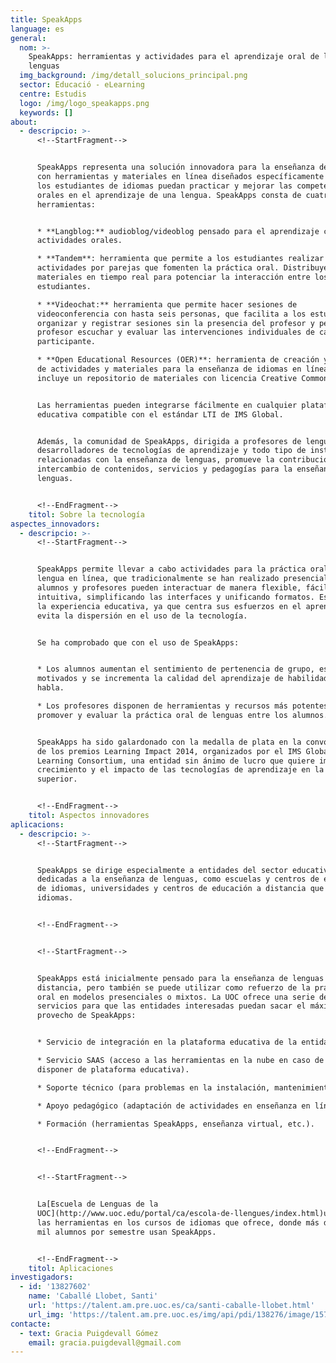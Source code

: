 ```yaml
---
title: SpeakApps
language: es
general:
  nom: >-
    SpeakApps: herramientas y actividades para el aprendizaje oral de las
    lenguas
  img_background: /img/detall_solucions_principal.png
  sector: Educació - eLearning
  centre: Estudis
  logo: /img/logo_speakapps.png
  keywords: []
about:
  - descripcio: >-
      <!--StartFragment-->


      SpeakApps representa una solución innovadora para la enseñanza de idiomas
      con herramientas y materiales en línea diseñados específicamente para que
      los estudiantes de idiomas puedan practicar y mejorar las competencias
      orales en el aprendizaje de una lengua. SpeakApps consta de cuatro
      herramientas:


      * **Langblog:** audioblog/videoblog pensado para el aprendizaje con
      actividades orales.

      * **Tandem**: herramienta que permite a los estudiantes realizar
      actividades por parejas que fomenten la práctica oral. Distribuye
      materiales en tiempo real para potenciar la interacción entre los
      estudiantes.

      * **Videochat:** herramienta que permite hacer sesiones de
      videoconferencia con hasta seis personas, que facilita a los estudiantes
      organizar y registrar sesiones sin la presencia del profesor y permite al
      profesor escuchar y evaluar las intervenciones individuales de cada
      participante.

      * **Open Educational Resources (OER)**: herramienta de creación y edición
      de actividades y materiales para la enseñanza de idiomas en línea que
      incluye un repositorio de materiales con licencia Creative Commons.


      Las herramientas pueden integrarse fácilmente en cualquier plataforma
      educativa compatible con el estándar LTI de IMS Global.


      Además, la comunidad de SpeakApps, dirigida a profesores de lenguas,
      desarrolladores de tecnologías de aprendizaje y todo tipo de instituciones
      relacionadas con la enseñanza de lenguas, promueve la contribución y el
      intercambio de contenidos, servicios y pedagogías para la enseñanza de
      lenguas.


      <!--EndFragment-->
    titol: Sobre la tecnología
aspectes_innovadors:
  - descripcio: >-
      <!--StartFragment-->


      SpeakApps permite llevar a cabo actividades para la práctica oral de una
      lengua en línea, que tradicionalmente se han realizado presencialmente:
      alumnos y profesores pueden interactuar de manera flexible, fácil e
      intuitiva, simplificando las interfaces y unificando formatos. Esto mejora
      la experiencia educativa, ya que centra sus esfuerzos en el aprendizaje y
      evita la dispersión en el uso de la tecnología.


      Se ha comprobado que con el uso de SpeakApps:


      * Los alumnos aumentan el sentimiento de pertenencia de grupo, están más
      motivados y se incrementa la calidad del aprendizaje de habilidades del
      habla.

      * Los profesores disponen de herramientas y recursos más potentes para
      promover y evaluar la práctica oral de lenguas entre los alumnos.


      SpeakApps ha sido galardonado con la medalla de plata en la convocatoria
      de los premios Learning Impact 2014, organizados por el IMS Global
      Learning Consortium, una entidad sin ánimo de lucro que quiere impulsar el
      crecimiento y el impacto de las tecnologías de aprendizaje en la enseñanza
      superior.


      <!--EndFragment-->
    titol: Aspectos innovadores
aplicacions:
  - descripcio: >-
      <!--StartFragment-->


      SpeakApps se dirige especialmente a entidades del sector educativo
      dedicadas a la enseñanza de lenguas, como escuelas y centros de enseñanza
      de idiomas, universidades y centros de educación a distancia que imparten
      idiomas.


      <!--EndFragment-->


      <!--StartFragment-->


      SpeakApps está inicialmente pensado para la enseñanza de lenguas a
      distancia, pero también se puede utilizar como refuerzo de la práctica
      oral en modelos presenciales o mixtos. La UOC ofrece una serie de
      servicios para que las entidades interesadas puedan sacar el máximo
      provecho de SpeakApps:


      * Servicio de integración en la plataforma educativa de la entidad.

      * Servicio SAAS (acceso a las herramientas en la nube en caso de no
      disponer de plataforma educativa).

      * Soporte técnico (para problemas en la instalación, mantenimiento, etc.).

      * Apoyo pedagógico (adaptación de actividades en enseñanza en línea).

      * Formación (herramientas SpeakApps, enseñanza virtual, etc.).


      <!--EndFragment-->


      <!--StartFragment-->


      La[Escuela de Lenguas de la
      UOC](http://www.uoc.edu/portal/ca/escola-de-llengues/index.html)utiliza
      las herramientas en los cursos de idiomas que ofrece, donde más de ocho
      mil alumnos por semestre usan SpeakApps.


      <!--EndFragment-->
    titol: Aplicaciones
investigadors:
  - id: '13827602'
    name: 'Caballé Llobet, Santi'
    url: 'https://talent.am.pre.uoc.es/ca/santi-caballe-llobet.html'
    url_img: 'https://talent.am.pre.uoc.es/img/api/pdi/138276/image/1572253930175'
contacte:
  - text: Gracia Puigdevall Gómez
    email: gracia.puigdevall@gmail.com
---
```

